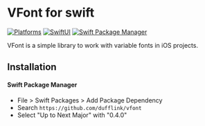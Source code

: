 # VFont for swift
[![Platforms](https://img.shields.io/badge/Platforms-iOS-yellowgreen?style=flat-square)](https://img.shields.io/badge/Platforms-iOS-Green?style=flat-square)
[![SwiftUI](https://img.shields.io/badge/SwiftUI-compatible-orange?style=flat-square)](https://img.shields.io/badge/SwiftUI-compatible-orange?style=flat-square)
[![Swift Package Manager](https://img.shields.io/badge/Swift_Package_Manager-compatible-orange?style=flat-square)](https://img.shields.io/badge/Swift_Package_Manager-compatible-orange?style=flat-square)

VFont is a simple library to work with variable fonts in iOS projects.

## Installation
#### Swift Package Manager

- File > Swift Packages > Add Package Dependency
- Search `https://github.com/dufflink/vfont`
- Select "Up to Next Major" with "0.4.0"

